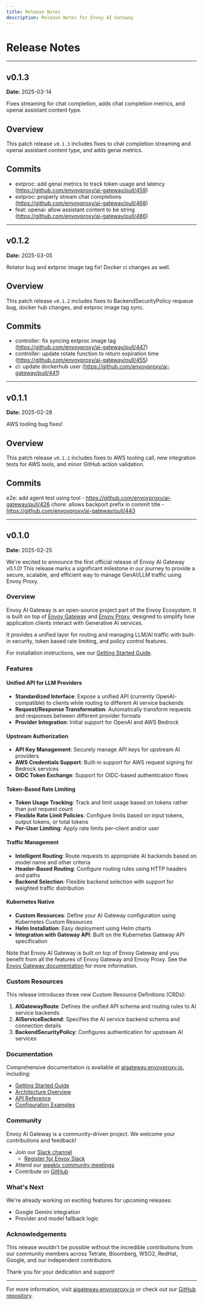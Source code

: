 ```yaml
---
title: Release Notes
description: Release Notes for Envoy AI Gateway
---
```


# Release Notes
---
## v0.1.3
**Date:** 2025-03-14

Fixes streaming for chat completion, adds chat completion metrics, and openai assistant content type.

## Overview

This patch release `v0.1.3` includes fixes to chat completion streaming and openai assistant content type, and adds genai metrics.

## Commits

- extproc: add genai metrics to track token usage and latency (https://github.com/envoyproxy/ai-gateway/pull/459)
- extproc: properly stream chat completions (https://github.com/envoyproxy/ai-gateway/pull/468)
- feat: openai: allow assistant content to be string (https://github.com/envoyproxy/ai-gateway/pull/486)

---
## v0.1.2
**Date:** 2025-03-05

Rotator bug and extproc image tag fix! Docker ci changes as well.

## Overview

This patch release `v0.1.2` includes fixes to BackendSecurityPolicy requeue bug, docker hub changes, and extproc image tag sync.

## Commits

- controller: fix syncing extproc image tag (https://github.com/envoyproxy/ai-gateway/pull/447)
- controller: update rotate function to return expiration time (https://github.com/envoyproxy/ai-gateway/pull/455)
- ci: update dockerhub user (https://github.com/envoyproxy/ai-gateway/pull/441)

---
## v0.1.1
**Date:** 2025-02-28

AWS tooling bug fixes!

## Overview

This patch release `v0.1.1` includes fixes to AWS tooling call, new integration tests for AWS tools, and minor GitHub action validation.

## Commits

e2e: add agent test using tool - https://github.com/envoyproxy/ai-gateway/pull/426
chore: allows backport prefix in commit title - https://github.com/envoyproxy/ai-gateway/pull/443

---
## v0.1.0
**Date:** 2025-02-25

We're excited to announce the first official release of Envoy AI Gateway v0.1.0! This release marks a significant milestone in our journey to provide a secure, scalable, and efficient way to manage GenAI/LLM traffic using Envoy Proxy.

### Overview

Envoy AI Gateway is an open-source project part of the Envoy Ecosystem. It is built on top of [Envoy Gateway](https://gateway.envoyproxy.io/) and [Envoy Proxy](https://www.envoyproxy.io/), designed to simplify how application clients interact with Generative AI services.

It provides a unified layer for routing and managing LLM/AI traffic with built-in security, token based rate limiting, and policy control features.

For installation instructions, see our [Getting Started Guide](https://aigateway.envoyproxy.io/docs/getting-started/installation).

### Features

#### Unified API for LLM Providers
- **Standardized Interface**: Expose a unified API (currently OpenAI-compatible) to clients while routing to different AI service backends
- **Request/Response Transformation**: Automatically transform requests and responses between different provider formats
- **Provider Integration**: Initial support for OpenAI and AWS Bedrock

#### Upstream Authorization
- **API Key Management**: Securely manage API keys for upstream AI providers
- **AWS Credentials Support**: Built-in support for AWS request signing for Bedrock services
- **OIDC Token Exchange**: Support for OIDC-based authentication flows

#### Token-Based Rate Limiting
- **Token Usage Tracking**: Track and limit usage based on tokens rather than just request count
- **Flexible Rate Limit Policies**: Configure limits based on input tokens, output tokens, or total tokens
- **Per-User Limiting**: Apply rate limits per-client and/or user

#### Traffic Management
- **Intelligent Routing**: Route requests to appropriate AI backends based on model name and other criteria
- **Header-Based Routing**: Configure routing rules using HTTP headers and paths
- **Backend Selection**: Flexible backend selection with support for weighted traffic distribution

#### Kubernetes Native
- **Custom Resources**: Define your AI Gateway configuration using Kubernetes Custom Resources
- **Helm Installation**: Easy deployment using Helm charts
- **Integration with Gateway API**: Built on the Kubernetes Gateway API specification


Note that Envoy AI Gateway is built on top of Envoy Gateway and you benefit from all the features of Envoy Gateway and Envoy Proxy. See the [Envoy Gateway documentation](https://gateway.envoyproxy.io) for more information.

### Custom Resources

This release introduces three new Custom Resource Definitions (CRDs):

1. **AIGatewayRoute**: Defines the unified API schema and routing rules to AI service backends
2. **AIServiceBackend**: Specifies the AI service backend schema and connection details
3. **BackendSecurityPolicy**: Configures authentication for upstream AI services

### Documentation

Comprehensive documentation is available at [aigateway.envoyproxy.io](https://aigateway.envoyproxy.io/), including:
- [Getting Started Guide](https://aigateway.envoyproxy.io/docs/getting-started)
- [Architecture Overview](https://aigateway.envoyproxy.io/docs/concepts/architecture)
- [API Reference](https://aigateway.envoyproxy.io/docs/api/)
- [Configuration Examples](https://github.com/envoyproxy/ai-gateway/tree/main/examples)


### Community

Envoy AI Gateway is a community-driven project.
We welcome your contributions and feedback!

- Join our [Slack channel](https://envoyproxy.slack.com/archives/C07Q4N24VAA)
  - [Register for Envoy Slack](https://communityinviter.com/apps/envoyproxy/envoy)
- Attend our [weekly community meetings](https://docs.google.com/document/d/10e1sfsF-3G3Du5nBHGmLjXw5GVMqqCvFDqp_O65B0_w)
- Contribute on [GitHub](https://github.com/envoyproxy/ai-gateway)

### What's Next

We're already working on exciting features for upcoming releases:
- Google Gemini integration
- Provider and model fallback logic

### Acknowledgements

This release wouldn't be possible without the incredible contributions from our community members across Tetrate, Bloomberg, WSO2, RedHat, Google, and our independent contributors.

Thank you for your dedication and support!

---

For more information, visit [aigateway.envoyproxy.io](https://aigateway.envoyproxy.io/) or check out our [GitHub repository](https://github.com/envoyproxy/ai-gateway).
